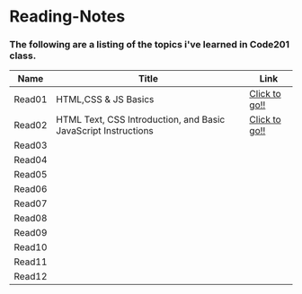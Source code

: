 # Reading-Notes  

### The following are a listing of the topics i've learned in Code201 class.  

|   **Name**   |  **Title** |  **Link**  |
|---------|--------|-------|
|  Read01 | HTML,CSS & JS Basics | [Click to go!!](https://tommalieh.github.io/reading-notes/Class-01) |
|  Read02 | HTML Text, CSS Introduction, and Basic JavaScript Instructions | [Click to go!!](https://tommalieh.github.io/reading-notes/class-02) |
|  Read03 |        |       |
|  Read04 |        |       |
|  Read05 |        |       |
|  Read06 |        |       |
|  Read07 |        |       |
|  Read08 |        |       |
|  Read09 |        |       |
|  Read10 |        |       |
|  Read11 |        |       |
|  Read12 |        |       |
